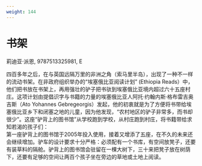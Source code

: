 ```yaml
---
weight: 144
---
```

# 书架

莉迪亚·派恩, 9787513325981, E

四百多年之后，在与英国远隔万里的非洲之角（索马里半岛），出现了一种不一样的流动书架。在非政府组织举办的“埃塞俄比亚阅读计划” (Ethiopia Reads）中，他们把书放在书架上，再用强壮的驴子把书驮到埃塞俄比亚境内超过六十五座村庄。这项计划由提倡识字与书籍的力量的埃塞俄比亚人阿托·约翰内斯·格布雷吉奥吉斯（Ato Yohannes Gebregeorgis）发起，他的初衷就是为了方便将书带给埃塞俄比亚乡下和闭塞之地的儿童，因为他发现，“农村地区的驴子非常多，而书却很少”。这座“驴背上的图书馆”从学校跑到学校，从村庄跑到村庄，将书籍带给求知若渴的孩子们：  
第一座驴背上的图书馆于2005年投入使用，接着又增添了五座，在不久的未来还会继续增加。驴车的设计要求十分严格：必须配有一个书库，有空间放凳子，还要有装草料的隔舱。驴背上的图书馆会驻留在一棵大树下，三十来把凳子放在树荫下，还要有足够的空间让两百个孩子坐在旁边的草地或土地上阅读。